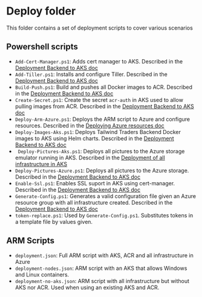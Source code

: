 # Deploy folder

This folder contains a set of deployment scripts to cover various scenarios

## Powershell scripts

* `Add-Cert-Manager.ps1`: Adds cert manager to AKS. Described in the [Deployment Backend to AKS doc](../Documents/DeploymentGuide.md)
* `Add-Tiller.ps1`: Installs and configure Tiller. Described in the [Deployment Backend to AKS doc](../Documents/DeploymentGuide.md)
* `Build-Push.ps1`: Build and pushes all Docker images to ACR. Described in the [Deployment Backend to AKS doc](../Documents/DeploymentGuide.md) 
* `Create-Secret.ps1`: Create the secret `acr-auth` in AKS used to allow pulling images from ACR. Described in the [Deployment Backend to AKS doc](../Documents/DeploymentGuide.md) 
* `Deploy-Arm-Azure.ps1`: Deploys the ARM script to Azure and configure resources. Described in the [Deploying Azure resources doc](../Documents/Azure-Deployment.md) 
* `Deploy-Images-Aks.ps1`: Deploys Tailwind Traders Backend Docker images to AKS using Helm charts. Described in the [Deployment Backend to AKS doc](../Documents/DeploymentGuide.md)
* ` Deploy-Pictures-Aks.ps1`: Deploys all pictures to the Azure storage emulator running in AKS. Described in the [Deployment of all infrastructure in AKS](../Documents/AKS-infrastructure.md)
* `Deploy-Pictures-Azure.ps1`: Deploys all pictures to the Azure storage. Described in the [Deployment Backend to AKS doc](../Documents/DeploymentGuide.md)
* `Enable-Ssl.ps1`: Enables SSL suport in AKS using cert-manager. Described in the [Deployment Backend to AKS doc](../Documents/DeploymentGuide.md)
* `Generate-Config.ps1`: Generates a valid configuration file given an Azure resource group with all infrastructure created. Described in the [Deployment Backend to AKS doc](../Documents/DeploymentGuide.md)
* `token-replace.ps1`: Used by `Generate-Config.ps1`. Substitutes tokens in a template file by values given.

## ARM Scripts

* `deployment.json`: Full ARM script with AKS, ACR and all infrastructure in Azure
* `deployment-nodes.json`: ARM script with an AKS that allows Windows and Linux containers.
* `deployment-no-aks.json`: ARM script with all infrastructure but without AKS nor ACR. Used when using an existing AKS and ACR.